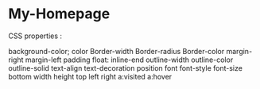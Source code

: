 # My-Homepage
CSS properties :

background-color;
color
Border-width
Border-radius 
Border-color
margin-right
margin-left
padding
float: inline-end
outline-width
outline-color
outline-solid
text-align
text-decoration
position
font
font-style
font-size
bottom
width
height
top
left
right
a:visited
a:hover


